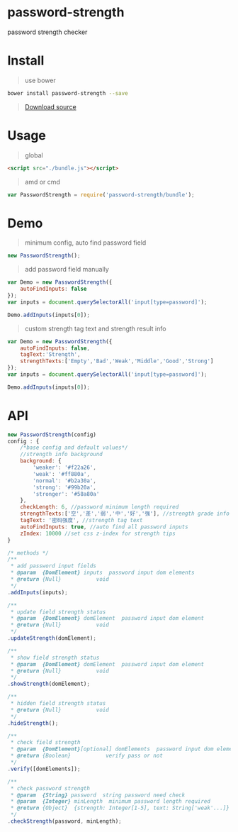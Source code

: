 # password-strength
password strength checker

# Install
> use bower

```bash
bower install password-strength --save
```

> [Download source](https://raw.githubusercontent.com/wahaha2012/password-strength/master/bundle.js)

# Usage
> global

```html
<script src="./bundle.js"></script>
```

> amd or cmd

```js
var PasswordStrength = require('password-strength/bundle');
```

# Demo
> minimum config, auto find password field

```js
new PasswordStrength();
```


> add password field manually

```js
var Demo = new PasswordStrength({
    autoFindInputs: false
});
var inputs = document.querySelectorAll('input[type=password]');

Demo.addInputs(inputs[0]);
```


> custom strength tag text and strength result info

```js
var Demo = new PasswordStrength({
    autoFindInputs: false,
    tagText:'Strength',
    strengthTexts:['Empty','Bad','Weak','Middle','Good','Strong']
});
var inputs = document.querySelectorAll('input[type=password]');

Demo.addInputs(inputs[0]);
```

# API
```js
new PasswordStrength(config) 
config : {
    /*base config and default values*/
    //strength info background
    background: {
        'weaker': '#f22a26',
        'weak': '#ff880a',
        'normal': '#b2a30a',
        'strong': '#99b20a',
        'stronger': '#58a80a'
    },
    checkLength: 6, //password minimum length required
    strengthTexts:['空','差','弱','中','好','强'], //strength grade info
    tagText: '密码强度', //strength tag text
    autoFindInputs: true, //auto find all password inputs
    zIndex: 10000 //set css z-index for strength tips
}

/* methods */
/**
 * add password input fields
 * @param  {DomElement} inputs  password input dom elements
 * @return {Null}           void
 */
.addInputs(inputs);

/**
 * update field strength status
 * @param  {DomElement} domElement  password input dom element
 * @return {Null}           void
 */
.updateStrength(domElement);

/**
 * show field strength status
 * @param  {DomElement} domElement  password input dom element
 * @return {Null}           void
 */
.showStrength(domElement);

/**
 * hidden field strength status
 * @return {Null}           void
 */
.hideStrength();

/**
 * check field strength
 * @param  {DomElement}[optional] domElements  password input dom elements, if not provide, check all inputs added to instance.
 * @return {Boolean}           verify pass or not
 */
.verify([domElements]);

/**
 * check password strength
 * @param  {String} password  string password need check
 * @param  {Integer} minLength  minimum password length required
 * @return {Object}  {strength: Integer[1-5], text: String['weak'...]}
 */
.checkStrength(password, minLength);
```
